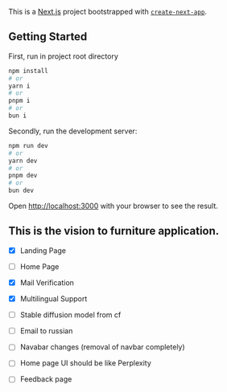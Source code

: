 This is a [Next.js](https://nextjs.org/) project bootstrapped with [`create-next-app`](https://github.com/vercel/next.js/tree/canary/packages/create-next-app).

## Getting Started

First, run in project root directory

```bash
npm install
# or
yarn i
# or
pnpm i
# or
bun i
```

Secondly, run the development server:

```bash
npm run dev
# or
yarn dev
# or
pnpm dev
# or
bun dev
```

Open [http://localhost:3000](http://localhost:3000) with your browser to see the result.

## This is the vision to furniture application.

-   [x] Landing Page
-   [ ] Home Page
-   [x] Mail Verification
-   [x] Multilingual Support
-   [ ] Stable diffusion model from cf

-   [ ] Email to russian
-   [ ] Navabar changes (removal of navbar completely)
-   [ ] Home page UI should be like Perplexity
-   [ ] Feedback page
